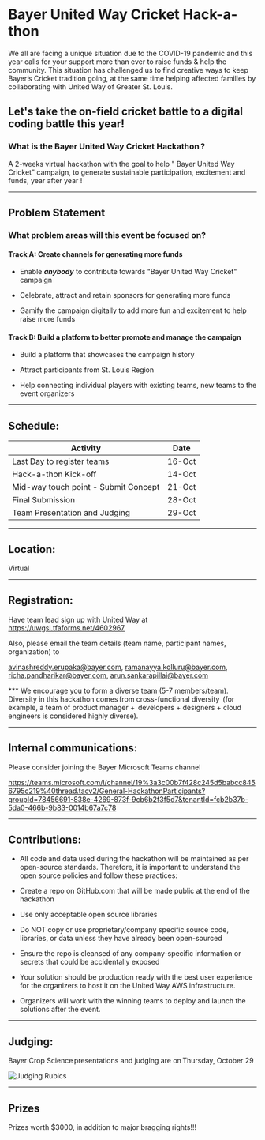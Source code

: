 # Bayer United Way Cricket Hack-a-thon 

We all are facing a unique situation due to the COVID-19 pandemic and this year calls for your support more than ever to raise funds & help the community. This situation has challenged us to find creative ways to keep Bayer’s Cricket tradition going, at the same time helping affected families by collaborating with United Way of Greater St. Louis. 

## Let's take the on-field cricket battle to a digital coding battle this year!

### What is the Bayer United Way Cricket Hackathon ? 
A 2-weeks virtual hackathon with the goal to help " Bayer United Way Cricket" campaign, to generate sustainable participation, excitement and funds, year after year ! 

***
## Problem Statement
### What problem areas will this event be focused on? 

#### Track A: Create channels for generating more funds  

- Enable ***anybody*** to contribute towards "Bayer United Way Cricket" campaign 

- Celebrate, attract and retain sponsors for generating more funds  

- Gamify the campaign digitally to add more fun and  excitement to help raise more funds  

#### Track B: Build a platform to better promote and manage the campaign 

- Build a platform that showcases the campaign history 

- Attract participants from St. Louis Region  

- Help connecting individual players with existing teams, new teams to the event organizers 
***
## Schedule: 
|    Activity     | Date           |
| ------------- |:-------------:| 
| Last Day to register teams | 16-Oct |
| Hack-a-thon Kick-off  | 14-Oct      |
| Mid-way touch point - Submit Concept | 21-Oct |
| Final Submission  | 28-Oct |
| Team Presentation and Judging  | 29-Oct |

***
## Location: 

Virtual 

***
## Registration: 

Have team lead sign up with United Way at https://uwgsl.tfaforms.net/4602967 

Also, please email the team details (team name, participant names, organization) to  

avinashreddy.erupaka@bayer.com, ramanayya.kolluru@bayer.com, richa.pandharikar@bayer.com, arun.sankarapillai@bayer.com  

*** We encourage you to form a diverse team (5-7 members/team). Diversity in this hackathon comes from cross-functional diversity  (for example, a team of product manager +  developers + designers + cloud engineers is considered highly diverse).  

***
## Internal communications: 

Please consider joining the Bayer Microsoft Teams channel 

https://teams.microsoft.com/l/channel/19%3a3c00b7f428c245d5babcc8456795c219%40thread.tacv2/General-HackathonParticipants?groupId=78456691-838e-4269-873f-9cb6b2f3f5d7&tenantId=fcb2b37b-5da0-466b-9b83-0014b67a7c78 

***
## Contributions: 

 - All code and data used during the hackathon will be maintained as per open-source standards.  Therefore, it is important to understand the open source policies and follow these practices: 

- Create a repo on GitHub.com that will be made public at the end of the hackathon 

- Use only acceptable open source libraries 

- Do NOT copy or use proprietary/company specific source code, libraries, or data unless they have already been open-sourced 

- Ensure the repo is cleansed of any company-specific information or secrets that could be accidentally exposed 

- Your solution should be production ready with the best user experience for the organizers to host it on the United Way AWS infrastructure. 

- Organizers will work with the winning teams to deploy and launch the solutions after the event. 

***
## Judging: 

Bayer Crop Science presentations and judging are on Thursday, October 29

![Judging Rubics](https://github.platforms.engineering/united-way/cricket-hackathon/blob/master/judgingrubrics.png "Judging Rubics")

***
## Prizes
Prizes worth $3000, in addition to major bragging rights!!!
